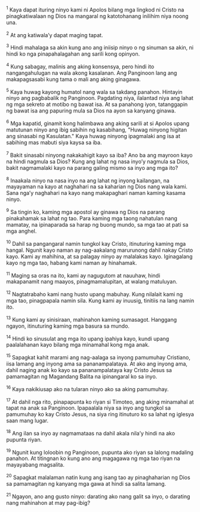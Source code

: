 <sup>1</sup>
Kaya dapat ituring ninyo kami ni Apolos bilang mga lingkod ni Cristo na pinagkatiwalaan ng Dios na mangaral ng katotohanang inilihim niya noong una. 

<sup>2</sup>
At ang katiwalaʼy dapat maging tapat. 

<sup>3</sup>
Hindi mahalaga sa akin kung ano ang iniisip ninyo o ng sinuman sa akin, ni hindi ko nga pinapahalagahan ang sarili kong opinyon. 

<sup>4</sup>
Kung sabagay, malinis ang aking konsensya, pero hindi ito nangangahulugan na wala akong kasalanan. Ang Panginoon lang ang makapagsasabi kung tama o mali ang aking ginagawa. 

<sup>5</sup>
Kaya huwag kayong humatol nang wala sa takdang panahon. Hintayin ninyo ang pagbabalik ng Panginoon. Pagdating niya, ilalantad niya ang lahat ng mga sekreto at motibo ng bawat isa. At sa panahong iyon, tatanggapin ng bawat isa ang papuring mula sa Dios na ayon sa kanyang ginawa. 

<sup>6</sup>
Mga kapatid, ginamit kong halimbawa ang aking sarili at si Apolos upang matutunan ninyo ang ibig sabihin ng kasabihang, "Huwag ninyong higitan ang sinasabi ng Kasulatan." Kaya huwag ninyong ipagmalaki ang isa at sabihing mas mabuti siya kaysa sa iba. 

<sup>7</sup>
Bakit sinasabi ninyong nakakahigit kayo sa iba? Ano ba ang mayroon kayo na hindi nagmula sa Dios? Kung ang lahat ng nasa inyoʼy nagmula sa Dios, bakit nagmamalaki kayo na parang galing mismo sa inyo ang mga ito? 

<sup>8</sup>
Inaakala ninyo na nasa inyo na ang lahat ng inyong kailangan, na mayayaman na kayo at naghahari na sa kaharian ng Dios nang wala kami. Sana ngaʼy naghahari na kayo nang makapaghari naman kaming kasama ninyo. 

<sup>9</sup>
Sa tingin ko, kaming mga apostol ay ginawa ng Dios na parang pinakahamak sa lahat ng tao. Para kaming mga taong nahatulan nang mamatay, na ipinaparada sa harap ng buong mundo, sa mga tao at pati sa mga anghel. 

<sup>10</sup>
Dahil sa pangangaral namin tungkol kay Cristo, itinuturing kaming mga hangal. Ngunit kayo naman ay nag-aakalang marurunong dahil nakay Cristo kayo. Kami ay mahihina, at sa palagay ninyo ay malalakas kayo. Iginagalang kayo ng mga tao, habang kami naman ay hinahamak. 

<sup>11</sup>
Maging sa oras na ito, kami ay nagugutom at nauuhaw, hindi makapanamit nang maayos, pinagmamalupitan, at walang matuluyan. 

<sup>12</sup>
Nagtatrabaho kami nang husto upang mabuhay. Kung nilalait kami ng mga tao, pinagpapala namin sila. Kung kami ay inuusig, tinitiis na lang namin ito. 

<sup>13</sup>
Kung kami ay sinisiraan, mahinahon kaming sumasagot. Hanggang ngayon, itinuturing kaming mga basura sa mundo. 

<sup>14</sup>
Hindi ko sinusulat ang mga ito upang ipahiya kayo, kundi upang paalalahanan kayo bilang mga minamahal kong mga anak. 

<sup>15</sup>
Sapagkat kahit marami ang nag-aalaga sa inyong pamumuhay Cristiano, iisa lamang ang inyong ama sa pananampalataya. At ako ang inyong ama, dahil naging anak ko kayo sa pananampalataya kay Cristo Jesus sa pamamagitan ng Magandang Balita na ipinangaral ko sa inyo. 

<sup>16</sup>
Kaya nakikiusap ako na tularan ninyo ako sa aking pamumuhay. 

<sup>17</sup>
At dahil nga rito, pinapapunta ko riyan si Timoteo, ang aking minamahal at tapat na anak sa Panginoon. Ipapaalala niya sa inyo ang tungkol sa pamumuhay ko kay Cristo Jesus, na siya ring itinuturo ko sa lahat ng iglesya saan mang lugar. 

<sup>18</sup>
Ang ilan sa inyo ay nagmamataas na dahil akala nilaʼy hindi na ako pupunta riyan. 

<sup>19</sup>
Ngunit kung loloobin ng Panginoon, pupunta ako riyan sa lalong madaling panahon. At titingnan ko kung ano ang magagawa ng mga tao riyan na mayayabang magsalita. 

<sup>20</sup>
Sapagkat malalaman natin kung ang isang tao ay pinaghaharian ng Dios sa pamamagitan ng kanyang mga gawa at hindi sa salita lamang. 

<sup>21</sup>
Ngayon, ano ang gusto ninyo: darating ako nang galit sa inyo, o darating nang mahinahon at may pag-ibig?